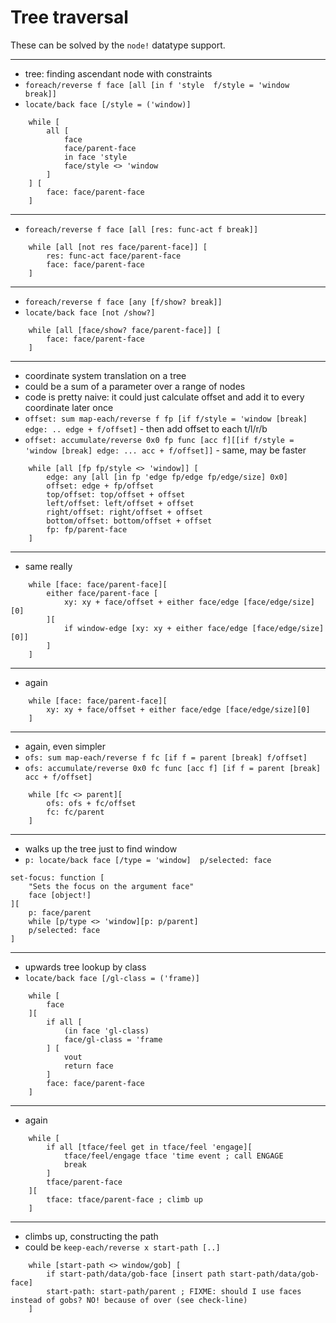 # Tree traversal

These can be solved by the `node!` datatype support.

---
- tree: finding ascendant node with constraints
- `foreach/reverse f face [all [in f 'style  f/style = 'window  break]]`
- `locate/back face [/style = ('window)]`
```
    while [
        all [
            face 
            face/parent-face 
            in face 'style 
            face/style <> 'window
        ]
    ] [
        face: face/parent-face
    ] 
```

---
- `foreach/reverse f face [all [res: func-act f break]]`
```
    while [all [not res face/parent-face]] [
        res: func-act face/parent-face 
        face: face/parent-face
    ]
```

---
- `foreach/reverse f face [any [f/show? break]]`
- `locate/back face [not /show?]`
```
    while [all [face/show? face/parent-face]] [
        face: face/parent-face
    ] 
```

---
- coordinate system translation on a tree
- could be a sum of a parameter over a range of nodes
- code is pretty naive: it could just calculate offset and add it to every coordinate later once
- `offset: sum map-each/reverse f fp [if f/style = 'window [break] edge: .. edge + f/offset]` - then add offset to each t/l/r/b
- `offset: accumulate/reverse 0x0 fp func [acc f][[if f/style = 'window [break] edge: ... acc + f/offset]]` - same, may be faster
```
    while [all [fp fp/style <> 'window]] [
        edge: any [all [in fp 'edge fp/edge fp/edge/size] 0x0] 
        offset: edge + fp/offset 
        top/offset: top/offset + offset 
        left/offset: left/offset + offset 
        right/offset: right/offset + offset 
        bottom/offset: bottom/offset + offset 
        fp: fp/parent-face
    ] 
```

---
- same really
```
    while [face: face/parent-face][
        either face/parent-face [
            xy: xy + face/offset + either face/edge [face/edge/size][0]
        ][
            if window-edge [xy: xy + either face/edge [face/edge/size][0]]
        ]
    ]
```

---
- again
```
    while [face: face/parent-face][
        xy: xy + face/offset + either face/edge [face/edge/size][0]
    ]
```

---
- again, even simpler
- `ofs: sum map-each/reverse f fc [if f = parent [break] f/offset]`
- `ofs: accumulate/reverse 0x0 fc func [acc f] [if f = parent [break] acc + f/offset]`
```
    while [fc <> parent][
        ofs: ofs + fc/offset
        fc: fc/parent
    ]
```

---
- walks up the tree just to find window
- `p: locate/back face [/type = 'window]  p/selected: face`
```
set-focus: function [
    "Sets the focus on the argument face"
    face [object!]
][
    p: face/parent
    while [p/type <> 'window][p: p/parent]
    p/selected: face
]
```

---
- upwards tree lookup by class
- `locate/back face [/gl-class = ('frame)]`
```
    while [
        face
    ][
        if all [
            (in face 'gl-class)
            face/gl-class = 'frame
        ] [
            vout
            return face
        ]
        face: face/parent-face
    ]
```

---
- again
```
    while [
        if all [tface/feel get in tface/feel 'engage][
            tface/feel/engage tface 'time event ; call ENGAGE
            break
        ]
        tface/parent-face
    ][
        tface: tface/parent-face ; climb up
    ]
```

---
- climbs up, constructing the path
- could be `keep-each/reverse x start-path [..]`
```
    while [start-path <> window/gob] [
        if start-path/data/gob-face [insert path start-path/data/gob-face]
        start-path: start-path/parent ; FIXME: should I use faces instead of gobs? NO! because of over (see check-line)
    ]
```
